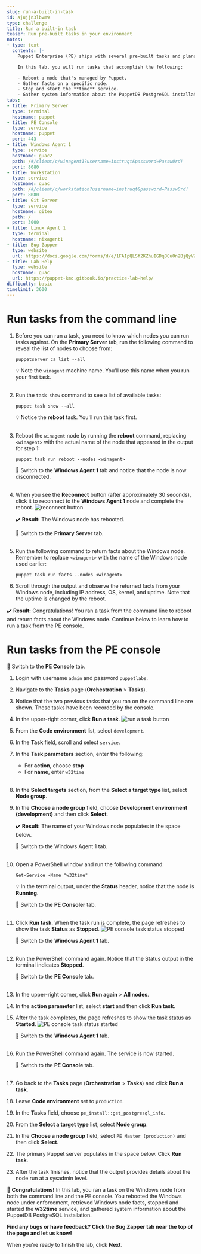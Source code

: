```yaml
---
slug: run-a-built-in-task
id: ajujjn3lbvm9
type: challenge
title: Run a built-in task
teaser: Run pre-built tasks in your environment
notes:
- type: text
  contents: |-
    Puppet Enterprise (PE) ships with several pre-built tasks and plans that you can run from both the command line and the PE Console.

    In this lab, you will run tasks that accomplish the following:

    - Reboot a node that's managed by Puppet.
    - Gather facts on a specific node.
    - Stop and start the **time** service.
    - Gather system information about the PuppetDB PostgreSQL installation.
tabs:
- title: Primary Server
  type: terminal
  hostname: puppet
- title: PE Console
  type: service
  hostname: puppet
  port: 443
- title: Windows Agent 1
  type: service
  hostname: guac2
  path: /#/client/c/winagent1?username=instruqt&password=Passw0rd!
  port: 8080
- title: Workstation
  type: service
  hostname: guac
  path: /#/client/c/workstation?username=instruqt&password=Passw0rd!
  port: 8080
- title: Git Server
  type: service
  hostname: gitea
  path: /
  port: 3000
- title: Linux Agent 1
  type: terminal
  hostname: nixagent1
- title: Bug Zapper
  type: website
  url: https://docs.google.com/forms/d/e/1FAIpQLSf2KZhuIGDq8Cu0n2BjQyVZgndh_cI3V-yZR7Lv7h_22P_mnw/viewform?embedded=true
- title: Lab Help
  type: website
  hostname: guac
  url: https://puppet-kmo.gitbook.io/practice-lab-help/
difficulty: basic
timelimit: 3600
---
```

Run tasks from the command line
========

1. Before you can run a task, you need to know which nodes you can run tasks against. On the **Primary Server** tab, run the following command to reveal the list of nodes to choose from:
    ```
    puppetserver ca list --all
    ```

    💡 Note the `winagent` machine name. You'll use this name when you run your first task.<br><br>

1. Run the `task show` command to see a list of available tasks:
    ```
    puppet task show --all
    ```
    💡 Notice the **reboot** task. You'll run this task first.<br><br>

1. Reboot the `winagent` node by running the **reboot** command, replacing `<winagent>` with the actual name of the node that appeared in the output for step 1:
    ```
    puppet task run reboot --nodes <winagent>
    ```
    🔀 Switch to the **Windows Agent 1** tab and notice that the node is now disconnected. <br><br>

1. When you see the **Reconnect** button (after approximately 30 seconds), click it to reconnect to the **Windows Agent 1** node and complete the reboot. ![reconnect button](https://storage.googleapis.com/instruqt-images/reconnect-100.png)

    ✔️ **Result:** The Windows node has rebooted.

    🔀 Switch to the **Primary Server** tab.<br><br>
1. Run the following command to return facts about the Windows node. Remember to replace `<winagent>` with the name of the Windows node used earlier:
    ```
    puppet task run facts --nodes <winagent>
    ```
1. Scroll through the output and observe the returned facts from your Windows node, including IP address, OS, kernel, and uptime. Note that the uptime is changed by the reboot.

✔️ **Result:** Congratulations! You ran a task from the command line to reboot and return facts about the Windows node. Continue below to learn how to run a task from the PE console.

Run tasks from the PE console
========

🔀 Switch to the **PE Console** tab.

1. Login with username `admin` and password `puppetlabs`.
2. Navigate to the **Tasks** page (**Orchestration** > **Tasks**).
3. Notice that the two previous tasks that you ran on the command line are shown. These tasks have been recorded by the console.
4. In the upper-right corner, click **Run a task**. ![run a task button](https://storage.googleapis.com/instruqt-images/run-a-task.png)
5. From the **Code environment** list, select `development`.
6. In the **Task** field, scroll and select `service`.
7. In the **Task parameters** section, enter the following:
    - For **action**, choose **stop**
    - For **name**, enter `w32time`<br><br>
8. In the **Select targets** section, from the **Select a target type** list, select **Node group**.
1. In the **Choose a node group** field, choose **Development environment (development)** and then click **Select**.

    ✔️ **Result:** The name of your Windows node populates in the space below.

    🔀 Switch to the Windows Agent 1 tab.<br><br>

1. Open a PowerShell window and run the following command:
    ```
    Get-Service -Name "w32time"
    ```
    💡 In the terminal output, under the **Status** header, notice that the node is **Running**.

    🔀 Switch to the **PE Consoler** tab.<br><br>

11. Click **Run task**. When the task run is complete, the page refreshes to show the task **Status** as **Stopped**. ![PE console task status stopped](https://storage.googleapis.com/instruqt-images/status-stopped.png)

    🔀 Switch to the **Windows Agent 1** tab.<br><br>

12. Run the PowerShell command again. Notice that the Status output in the terminal indicates **Stopped**.

    🔀 Switch to the **PE Console** tab.<br><br>

13. In the upper-right corner, click **Run again** > **All nodes**.
14. In the **action parameter** list, select **start** and then click **Run task**.
15. After the task completes, the page refreshes to show the task status as **Started**. ![PE console task status started](https://storage.googleapis.com/instruqt-images/status-started.png)

    🔀 Switch to the **Windows Agent 1** tab.<br><br>

1. Run the PowerShell command again. The service is now started.

    🔀 Switch to the **PE Console** tab.<br><br>
16. Go back to the **Tasks** page (**Orchestration** > **Tasks**) and click **Run a task**.
1. Leave **Code environment** set to `production`.
17. In the **Tasks** field, choose `pe_install::get_postgresql_info`.
18. From the **Select a target type** list, select **Node group**.
1. In the **Choose a node group** field, select `PE Master (production)` and then click **Select**.
19. The primary Puppet server populates in the space below. Click **Run task**.
20. After the task finishes, notice that the output provides details about the node run at a sysadmin level.

🎈 **Congratulations!** In this lab, you ran a task on the Windows node from both the command line and the PE console. You rebooted the Windows node under enforcement, retrieved Windows node facts, stopped and started the **w32time** service, and gathered system information about the PuppetDB PostgreSQL installation.

**Find any bugs or have feedback? Click the **Bug Zapper** tab near the top of the page and let us know!**

When you're ready to finish the lab, click **Next**.